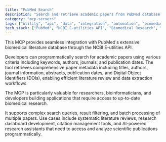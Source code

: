 ```yaml
---
title: "PubMed Search"
description: "Search and retrieve academic papers from PubMed database using NCBI E-utilities API for biomedical research."
category: "mcp-servers"
tags: ["utility", "api", "data", "integration", "automation", "biomedical", "literature", "research"]
tech_stack: ["PubMed", "NCBI E-utilities API", "Biomedical Research", "Academic Publishing", "REST APIs", "metadata retrieval"]
---
```


This MCP provides seamless integration with PubMed's extensive biomedical literature database through the NCBI E-utilities API. 

Developers can programmatically search for academic papers using various criteria including keywords, authors, journals, and publication dates. The tool retrieves comprehensive paper metadata including titles, authors, journal information, abstracts, publication dates, and Digital Object Identifiers (DOIs), enabling efficient literature review and data extraction workflows.

The MCP is particularly valuable for researchers, bioinformaticians, and developers building applications that require access to up-to-date biomedical research. 

It supports complex search queries, result filtering, and batch processing of multiple papers. Use cases include systematic literature reviews, research dashboard development, citation management tools, and AI-powered research assistants that need to access and analyze scientific publications programmatically.